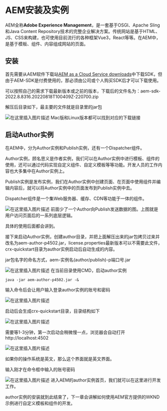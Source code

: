 # AEM安装及实例
AEM全称**Adobe Experience Management**，是一套基于OSGI、Apache Sling和Java Content Repository技术的完整企业解决方案。传统网站是基于HTML、JS、CSS来构建，也可使用目前流行的各种框架Vue3，React等等。在AEM中，是基于模板、组件、内容组成网站的页面。

## 安装
首先需要从AEM软件下载站[AEM as a Cloud Service downloads](https://experience.adobe.com/#/downloads/content/software-distribution/en/aemcloud.html?fulltext=SDK*&orderby=@jcr%3Acontent%2Fjcr%3AlastModified&orderby.sort=desc&layout=list&p.offset=0&p.limit=16)中下载SDK，但由于AEM-SDK是付费使用的，那必须由公司或个人购买SDK后才可以下载使用。

可以按照自己的需求下载最新版本或之前的版本，下载后的文件名为：aem-sdk-2022.8.8316.20220818T100409Z-220700.zip

解压后目录如下，最主要的文件就是目录里的jar包

![在这里插入图片描述](https://img-blog.csdnimg.cn/b1be21be3eef4e3e9df593289f5d92a8.png)
Mac版和Linux版本都可以找到对应的下载链接
## 启动Author实例
在AEM中，分为Author实例和Publish实例，还有一个Dispatcher组件。

Author实例，顾名思义是作者实例，我们可以在Author实例中进行模板、组件的使用，还可以通过代码实现自定义组件、自定义模板等等功能。开发人员的工作内容也大多集中在Author实例上。

Publish实例是发布实例，我们在Author实例中创建页面、在页面中使用组件并编辑内容后，就可以将Author实例中的页面发布到Publish实例中去。

Dispatcher组件是一个集Web服务器、缓存、CDN等功能于一体的组件。

![在这里插入图片描述](https://img-blog.csdnimg.cn/f483a5f8d30e4c17802d7695cafc6695.png)
前面少了一个Author向Publish发送数据的图。上图就是用户访问页面后的一系列底层逻辑。

具体的使用后面都会讲到。

接下来启动Author实例，创建author目录，并把上面解压出来的jar包拷贝过来并改名为aem-author-p4502.jar，license.properties最新版本可以不需要此文件，crx-quickstart目录为author实例启动后自动生成的内容。

jar包名字的命名方式，aem-实例名(author/publish)-p端口号.jar

![在这里插入图片描述](https://img-blog.csdnimg.cn/c7ff365e87e34cc38fa652031acaebe6.png)
在当前目录使用CMD，启动author实例

```shell
java -jar aem-author-p4502.jar -&
```
输入命令后会让用户输入登录author实例的账号和密码

![在这里插入图片描述](https://img-blog.csdnimg.cn/9db5ed3148e447a98f93259783a724a7.png)

启动后会生成crx-quickstart目录，目录结构如下

![在这里插入图片描述](https://img-blog.csdnimg.cn/f69846e02dd7457b89e16379c6fce9d0.png)

需要等1-3分钟，第一次启动会稍微慢一点，浏览器会自动打开http://localhost:4502

![在这里插入图片描述](https://img-blog.csdnimg.cn/a14a25ab6f134d14b1803af680b85e45.png)

如果你的操作系统是英文，那么这个界面就是英文界面。

输入刚才在命令框中输入的账号密码

![在这里插入图片描述](https://img-blog.csdnimg.cn/048fac8e13dc448885f3e717255a67b0.png)
进入AEM的author实例首页，我们就可以在这里进行开发工作。

author实例的安装就到此结束了，下一章会讲解如何使用AEM官方提供的WKND示例进行自定义模板和组件的开发。